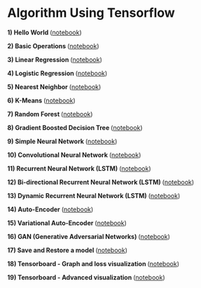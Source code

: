 # Algorithm Using Tensorflow


<strong>1) Hello World </strong>(<a href="https://github.com/pragneshdigi/Artificial-Intelligence/blob/master/Examples/HelloWorld.ipynb">notebook</a>)

<strong>2) Basic Operations </strong>(<a href="https://github.com/pragneshdigi/Artificial-Intelligence/blob/master/Examples/Basic_Operations.ipynb">notebook</a>)

<strong>3) Linear Regression </strong>(<a href="https://github.com/pragneshdigi/Artificial-Intelligence/blob/master/Examples/Linear_Regression.ipynb">notebook</a>)

<strong>4) Logistic Regression </strong>(<a href="https://github.com/pragneshdigi/Artificial-Intelligence/blob/master/Examples/Logistic_Regression.ipynb">notebook</a>)

<strong>5) Nearest Neighbor </strong>(<a href="https://github.com/pragneshdigi/Artificial-Intelligence/blob/master/Examples/Nearest_Neighbor.ipynb">notebook</a>)

<strong>6) K-Means </strong>(<a href="https://github.com/pragneshdigi/Artificial-Intelligence/blob/master/Examples/K_Means.ipynb">notebook</a>)

<strong>7) Random Forest </strong>(<a href="https://github.com/pragneshdigi/Artificial-Intelligence/blob/master/Examples/Random_Forest.ipynb">notebook</a>)

<strong>8) Gradient Boosted Decision Tree </strong>(<a href="https://github.com/pragneshdigi/Artificial-Intelligence/blob/master/Examples/Gradient_Boosted_Decision_Tree.ipynb">notebook</a>)

<strong>9) Simple Neural Network </strong>(<a href="https://github.com/pragneshdigi/Artificial-Intelligence/blob/master/Examples/Neural_Network_Raw.ipynb">notebook</a>)

<strong>10) Convolutional Neural Network </strong>(<a href="https://github.com/pragneshdigi/Artificial-Intelligence/blob/master/Examples/Convolutional_Network.ipynb">notebook</a>)

<strong>11) Recurrent Neural Network (LSTM) </strong>(<a href="https://github.com/pragneshdigi/Artificial-Intelligence/blob/master/Examples/Recurrent_Network.ipynb">notebook</a>)

<strong>12) Bi-directional Recurrent Neural Network (LSTM) </strong>(<a href="https://github.com/pragneshdigi/Artificial-Intelligence/blob/master/Examples/Bidirectional_RNN.ipynb">notebook</a>)

<strong>13) Dynamic Recurrent Neural Network (LSTM) </strong>(<a href="https://github.com/pragneshdigi/Artificial-Intelligence/blob/master/Examples/Dynamic_RNN.ipynb">notebook</a>)

<strong>14) Auto-Encoder </strong>(<a href="https://github.com/pragneshdigi/Artificial-Intelligence/blob/master/Examples/AutoEncoder.ipynb">notebook</a>)

<strong>15) Variational Auto-Encoder </strong>(<a href="https://github.com/pragneshdigi/Artificial-Intelligence/blob/master/Examples/Variational_AutoEncoder.ipynb">notebook</a>)

<strong>16) GAN (Generative Adversarial Networks) </strong>(<a href="https://github.com/pragneshdigi/Artificial-Intelligence/blob/master/Examples/Generative_Adversarial_Network.ipynb">notebook</a>)

<strong>17) Save and Restore a model </strong>(<a href="https://github.com/pragneshdigi/Artificial-Intelligence/blob/master/Examples/Save_Restore_Model.ipynb">notebook</a>)

<strong>18) Tensorboard - Graph and loss visualization </strong>(<a href="https://github.com/pragneshdigi/Artificial-Intelligence/blob/master/Examples/Tensorboard_Basics.ipynb">notebook</a>)

<strong>19) Tensorboard - Advanced visualization </strong>(<a href="https://github.com/pragneshdigi/Artificial-Intelligence/blob/master/Examples/Tensorboard_Advance.ipynb">notebook</a>)

